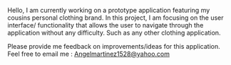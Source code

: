 
Hello, I am currently working on a prototype application featuring my cousins personal clothing brand. 
In this project, I am focusing on the user interface/ functionality that allows the user to navigate through the application without any difficulty.
Such as any other clothing application.

Please provide me feedback on improvements/ideas for this application. Feel free to email me : Angelmartinez1528@yahoo.com
